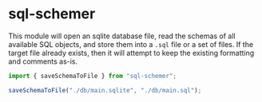 # sql-schemer

This module will open an sqlite database file, read the schemas of all 
available SQL objects, and store them into a `.sql` file or a set of
files. If the target file already exists, then it will attempt to keep
the existing formatting and comments as-is.

```typescript
import { saveSchemaToFile } from "sql-schemer";

saveSchemaToFile("./db/main.sqlite", "./db/main.sql");
```